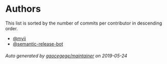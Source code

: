 # Authors

This list is sorted by the number of commits per contributor in descending order.

* [@myii](https://github.com/myii)
* [@semantic-release-bot](https://github.com/semantic-release-bot)

###### Auto generated by [gaocegege/maintainer](https://github.com/gaocegege/maintainer) on 2019-05-24
